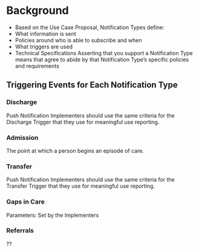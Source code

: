 <!-- 4_Background.md {% comment %}
*****************************************************************************************
*                            WARNING: DO NOT EDIT THIS FILE                             *
*                                                                                       *
* This file is generated by SUSHI. Any edits you make to this file will be overwritten. *
*                                                                                       *
* To change the contents of this file, edit the original source file at:                *
* ig-data/input/pagecontent/4_Background.md                                             *
*****************************************************************************************
{% endcomment %} -->
# Background
* Based on the Use Case Proposal, Notification Types define:
 * What information is sent
 * Policies around who is able to subscribe and when
 * What triggers are used
 * Technical Specifications
Asserting that you support a Notification Type means that agree to abide by that Notification Type’s specific policies and requirements

## Triggering Events for Each Notification Type
### Discharge
Push Notification Implementers should use the same criteria for the Discharge Trigger that they use for meaningful use reporting.

### Admission
The point at which a person begins an episode of care.

### Transfer
Push Notification Implementers should use the same criteria for the Transfer Trigger that they use for meaningful use reporting.

### Gaps in Care
Parameters: Set by the Implementers

### Referrals
??
